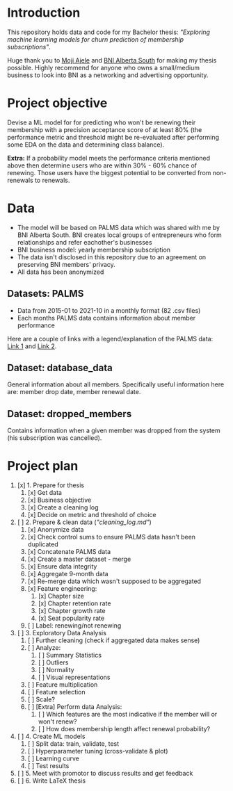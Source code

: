 # Introduction
This repository holds data and code for my Bachelor thesis: *"Exploring machine learning models for churn prediction of membership subscriptions"*. 

Huge thank you to [Moji Ajele](https://www.linkedin.com/in/mojiajele) and [BNI Alberta South](https://bnisalberta.ca) for making my thesis possible. Highly recommend for anyone who owns a small/medium business to look into BNI as a networking and advertising opportunity.

# Project objective
Devise a ML model for for predicting who won't be renewing their membership with a precision acceptance score of at least 80% (the performance metric and threshold might be re-evaluated after performing some EDA on the data and determining class balance).

**Extra:** If a probability model meets the performance criteria mentioned above then determine users who are within 30% - 60% chance of renewing. Those users have the biggest potential to be converted from non-renewals to renewals.

# Data
- The model will be based on PALMS data which was shared with me by BNI Alberta South. BNI creates local groups of entrepreneurs who form relationships and refer eachother's businesses
- BNI business model: yearly membership subscription
- The data isn't disclosed in this repository due to an agreement on preserving BNI members' privacy.
- All data has been anonymized

## Datasets: PALMS
- Data from 2015-01 to 2021-10 in a monthly format (82 .csv files)
- Each months PALMS data contains information about member performance

Here are a couple of links with a legend/explanation of the PALMS data: [Link 1](https://support.bniconnect.com/hc/en-us/articles/219067027-Summary-PALMS-Report) and [Link 2](https://bniblog.co.nz/bni-core-values/accountability/palms-for-beginners/).


## Dataset: database_data
General information about all members. Specifically useful information here are: member drop date, member renewal date.

## Dataset: dropped_members
Contains information when a given member was dropped from the system (his subscription was cancelled).


# Project plan
1. [x] 1. Prepare for thesis
   1. [x] Get data
   2. [x] Business objective
   3. [x] Create a cleaning log
   4. [x] Decide on metric and threshold of choice
2. [ ] 2. Prepare & clean data (*"cleaning_log.md"*)
   1. [x] Anonymize data
   2. [x] Check control sums to ensure PALMS data hasn't been duplicated
   3. [x] Concatenate PALMS data
   4. [x] Create a master dataset - merge
   5. [x] Ensure data integrity
   6. [x] Aggregate 9-month data
   7. [x] Re-merge data which wasn't supposed to be aggregated
   8. [x]  Feature engineering:
      1. [x] Chapter size
      2. [x] Chapter retention rate
      3. [x] Chapter growth rate
      4. [x] Seat popularity rate
   9. [ ] Label: renewing/not renewing
3. [ ] 3. Exploratory Data Analysis
   1. [ ] Further cleaning (check if aggregated data makes sense)
   2. [ ] Analyze:
      1. [ ] Summary Statistics
      2. [ ] Outliers
      3. [ ] Normality
      4. [ ] Visual representations
   3. [ ] Feature multiplication
   4. [ ] Feature selection
   5. [ ] Scale?
   6. [ ] [Extra] Perform data Analysis:
      1. [ ] Which features are the most indicative if the member will or won't renew?
      2. [ ] How does membership length affect renewal probability?
4. [ ] 4. Create ML models
   1. [ ] Split data: train, validate, test
   2. [ ] Hyperparameter tuning (cross-validate & plot)
   3. [ ] Learning curve
   4. [ ] Test results
5. [ ] 5. Meet with promotor to discuss results and get feedback
6. [ ] 6. Write LaTeX thesis 
